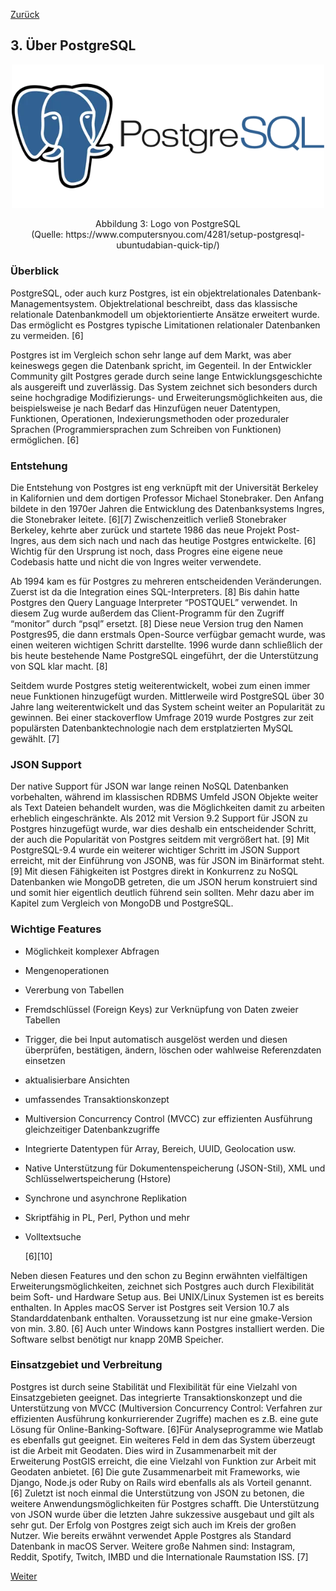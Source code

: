 [Zurück](02_Ueber_JSON.md)

## 3. Über PostgreSQL

<p align="center">
<img width="500" src="img/postgresql-logo.png">
</p>
<p align="center">
Abbildung 3: Logo von PostgreSQL<br>
(Quelle:  https://www.computersnyou.com/4281/setup-postgresql-ubuntudabian-quick-tip/)
</p>




### Überblick

PostgreSQL, oder auch kurz Postgres, ist ein objektrelationales Datenbank-Managementsystem. Objektrelational beschreibt, dass das klassische relationale Datenbankmodell um objektorientierte Ansätze erweitert wurde. Das ermöglicht es Postgres typische Limitationen relationaler Datenbanken zu vermeiden. [6]

Postgres ist im Vergleich schon sehr lange auf dem Markt, was aber keineswegs gegen die Datenbank spricht, im Gegenteil. In der Entwickler Community gilt Postgres gerade durch seine lange Entwicklungsgeschichte als ausgereift und zuverlässig. Das System zeichnet sich besonders durch seine hochgradige Modifizierungs- und Erweiterungsmöglichkeiten aus, die beispielsweise je nach Bedarf das Hinzufügen neuer Datentypen, Funktionen, Operationen, Indexierungsmethoden oder prozeduraler Sprachen (Programmiersprachen zum Schreiben von Funktionen) ermöglichen. [6]



### Entstehung

Die Entstehung von Postgres ist eng verknüpft mit der Universität Berkeley in Kalifornien und dem dortigen Professor Michael Stonebraker. Den Anfang bildete in den 1970er Jahren die Entwicklung des Datenbanksystems Ingres, die Stonebraker leitete. [6]\[7] Zwischenzeitlich verließ Stonebraker Berkeley, kehrte aber zurück und startete 1986 das neue Projekt Post-Ingres, aus dem sich nach und nach das heutige Postgres entwickelte. [6] Wichtig für den Ursprung ist noch, dass Progres eine eigene neue Codebasis hatte und nicht die von Ingres weiter verwendete.

Ab 1994 kam es für Postgres zu mehreren entscheidenden Veränderungen. Zuerst ist da die Integration eines SQL-Interpreters. [8] Bis dahin hatte Postgres den Query Language Interpreter “POSTQUEL” verwendet. In diesem Zug wurde außerdem das Client-Programm für den Zugriff “monitor” durch “psql” ersetzt. [8] Diese neue Version trug den Namen Postgres95, die dann erstmals Open-Source verfügbar gemacht wurde, was einen weiteren wichtigen Schritt darstellte. 1996 wurde dann schließlich der bis heute bestehende Name PostgreSQL eingeführt, der die Unterstützung von SQL klar macht. [8]

Seitdem wurde Postgres stetig weiterentwickelt, wobei zum einen immer neue Funktionen hinzugefügt wurden. Mittlerweile wird PostgreSQL über 30 Jahre lang weiterentwickelt und das System scheint weiter an Popularität zu gewinnen. Bei einer stackoverflow Umfrage 2019 wurde Postgres zur zeit populärsten Datenbanktechnologie nach dem erstplatzierten MySQL gewählt. [7]



### JSON Support

Der native Support für JSON war lange reinen NoSQL Datenbanken vorbehalten, während im klassischen RDBMS Umfeld JSON Objekte weiter als Text Dateien behandelt wurden, was die Möglichkeiten damit zu arbeiten erheblich eingeschränkte. Als 2012 mit Version 9.2 Support für JSON zu Postgres hinzugefügt wurde, war dies deshalb ein entscheidender Schritt, der auch die Popularität von Postgres seitdem mit vergrößert hat. [9] Mit PostgreSQL-9.4 wurde ein weiterer wichtiger Schritt im JSON Support erreicht, mit der Einführung von JSONB, was für JSON im Binärformat steht. [9] Mit diesen Fähigkeiten ist Postgres direkt in Konkurrenz zu NoSQL Datenbanken wie MongoDB getreten, die um JSON herum konstruiert sind und somit hier eigentlich deutlich führend sein sollten. Mehr dazu aber im Kapitel zum Vergleich von MongoDB und PostgreSQL.

### Wichtige Features

- Möglichkeit komplexer Abfragen

- Mengenoperationen

- Vererbung von Tabellen

- Fremdschlüssel (Foreign Keys) zur Verknüpfung von Daten zweier Tabellen

- Trigger, die bei Input automatisch ausgelöst werden und diesen überprüfen, bestätigen, ändern, löschen oder wahlweise Referenzdaten einsetzen

- aktualisierbare Ansichten

- umfassendes Transaktionskonzept

- Multiversion Concurrency Control (MVCC) zur effizienten Ausführung gleichzeitiger Datenbankzugriffe

- Integrierte Datentypen für Array, Bereich, UUID, Geolocation usw.

- Native Unterstützung für Dokumentenspeicherung (JSON-Stil), XML und Schlüsselwertspeicherung (Hstore)

- Synchrone und asynchrone Replikation

- Skriptfähig in PL, Perl, Python und mehr

- Volltextsuche

  [6]\[10]

Neben diesen Features und den schon zu Beginn erwähnten vielfältigen Erweiterungsmöglichkeiten, zeichnet sich Postgres auch durch Flexibilität beim Soft- und Hardware Setup aus. Bei UNIX/Linux Systemen ist es bereits enthalten. In Apples macOS Server ist Postgres seit Version 10.7 als Standarddatenbank enthalten. Voraussetzung ist nur eine gmake-Version von min. 3.80. [6] Auch unter Windows kann Postgres installiert werden. Die Software selbst benötigt nur knapp 20MB Speicher.



### Einsatzgebiet und Verbreitung

Postgres ist durch seine Stabilität und Flexibilität für eine Vielzahl von Einsatzgebieten geeignet. Das integrierte Transaktionskonzept und die Unterstützung von MVCC (Multiversion Concurrency Control: Verfahren zur effizienten Ausführung konkurrierender Zugriffe) machen es z.B. eine gute Lösung für Online-Banking-Software. [6]Für Analyseprogramme wie Matlab es ebenfalls gut geeignet. Ein weiteres Feld in dem das System überzeugt ist die Arbeit mit Geodaten. Dies wird in Zusammenarbeit mit der Erweiterung PostGIS erreicht, die eine Vielzahl von Funktion zur Arbeit mit Geodaten anbietet. [6] Die gute Zusammenarbeit mit Frameworks, wie Django, Node.js oder Ruby on Rails wird ebenfalls als als Vorteil genannt. [6] Zuletzt ist noch einmal die Unterstützung von JSON zu betonen, die weitere Anwendungsmöglichkeiten für Postgres schafft. Die Unterstützung von JSON wurde über die letzten Jahre sukzessive ausgebaut und gilt als sehr gut. 
Der Erfolg von Postgres zeigt sich auch im Kreis der großen Nutzer. Wie bereits erwähnt verwendet Apple Postgres als Standard Datenbank in macOS Server. Weitere große Nahmen sind: Instagram, Reddit, Spotify, Twitch, IMBD und die Internationale Raumstation ISS. [7]



[Weiter](04_Ueber_MongoDB.md)

